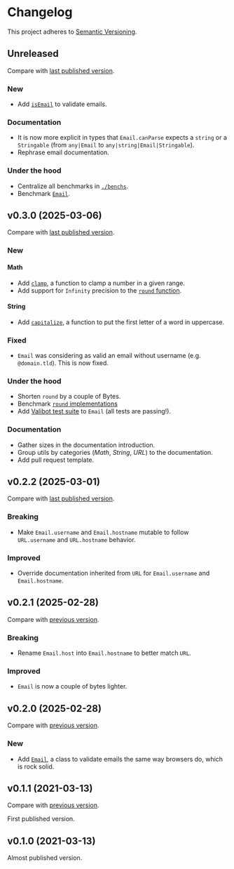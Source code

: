 # Changelog

This project adheres to [Semantic Versioning](https://semver.org/spec/v2.0.0.html).

## Unreleased

<!-- Nothing for now. -->

<!-- ⚠️ Before a new release, make sure the documentation doesn't contain any **unreleased** mention.  -->

Compare with [last published version](https://github.com/frontacles/frontacles/compare/0.2.3...main).

### New

- Add [`isEmail`](./README.md#isemail) to validate emails.

### Documentation

- It is now more explicit in types that `Email.canParse` expects a `string` or a `Stringable` (from `any|Email` to `any|string|Email|Stringable`).
- Rephrase email documentation.

### Under the hood

- Centralize all benchmarks in [`./benchs`](./benchs).
- Benchmark [`Email`](./benchs/url).

## v0.3.0 (2025-03-06)

Compare with [last published version](https://github.com/frontacles/frontacles/compare/0.2.2...0.2.3).

### New

#### Math

- Add [`clamp`](./README.md#clamp), a function to clamp a number in a given range.
- Add support for `Infinity` precision to the [`round` function](./README.md#round).

#### String

- Add [`capitalize`](./README.md#capitalize), a function to put the first letter of a word in uppercase.

### Fixed

- `Email` was considering as valid an email without username (e.g. `@domain.tld`). This is now fixed.

### Under the hood

- Shorten `round` by a couple of Bytes.
- Benchmark [`round` implementations](./benchs/math)
- Add [Valibot test suite](./src/url/test-utils/valibot-suite.js) to `Email` (all tests are passing!).

### Documentation

- Gather sizes in the documentation introduction.
- Group utils by categories (_Math_, _String_, _URL_)  to the documentation.
- Add pull request template.

## v0.2.2 (2025-03-01)

Compare with [last published version](https://github.com/frontacles/frontacles/compare/0.2.1...0.2.2).

### Breaking

- Make `Email.username` and `Email.hostname` mutable to follow `URL.username` and `URL.hostname` behavior.

### Improved

- Override documentation inherited from `URL` for `Email.username` and `Email.hostname`.

## v0.2.1 (2025-02-28)

Compare with [previous version](https://github.com/frontacles/frontacles/compare/0.2.0...0.2.1).

### Breaking

- Rename `Email.host` into `Email.hostname` to better match `URL`.

### Improved

- `Email` is now a couple of bytes lighter.

## v0.2.0 (2025-02-28)

Compare with [previous version](https://github.com/frontacles/frontacles/compare/dda10c3...0.2.0).

### New

- Add [`Email`](./README.md#email), a class to validate emails the same way browsers do, which is rock solid.

## v0.1.1 (2021-03-13)

Compare with [previous version](https://github.com/frontacles/frontacles/compare/986c759...dda10c3).

First published version.

## v0.1.0 (2021-03-13)

Almost published version.
